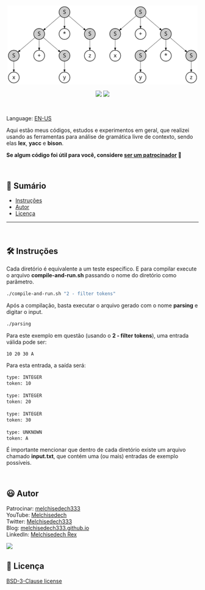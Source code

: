 <p align='center'>
    <img src="extras/images/Parse_Tree_Derivations.svg" width="500" >
</p>

<p align="center">
    <img src="https://img.shields.io/github/languages/count/melchisedech333/lex-yacc-experiments?style=for-the-badge" >
    <img src="https://img.shields.io/github/repo-size/melchisedech333/lex-yacc-experiments?style=for-the-badge" >
</p>

<br>

Language: <a href="readme.md">EN-US</a>

Aqui estão meus códigos, estudos e experimentos em geral, que realizei usando as ferramentas para análise de gramática livre de contexto, sendo elas <b>lex</b>, <b>yacc</b> e <b>bison</b>.

**Se algum código foi útil para você, considere [ser um patrocinador](https://github.com/sponsors/melchisedech333) :blue_heart:** 

<br>

:bookmark_tabs: Sumário
-----
* [Instruções](#hammer_and_wrench-instruções)
* [Autor](#smiley-autor)
* [Licença](#scroll-licença)
-----

<br>

:hammer_and_wrench: Instruções
---

Cada diretório é equivalente a um teste específico. E para compilar execute o arquivo <b>compile-and-run.sh</b> passando o nome do diretório como parâmetro.

```bash
./compile-and-run.sh "2 - filter tokens"
```

Após a compilação, basta executar o arquivo gerado com o nome <b>parsing</b> e digitar o input.

```bash
./parsing
```

Para este exemplo em questão (usando o <b>2 - filter tokens</b>), uma entrada válida pode ser:

```
10 20 30 A
```

Para esta entrada, a saída será:

```
type: INTEGER
token: 10

type: INTEGER
token: 20

type: INTEGER
token: 30

type: UNKNOWN
token: A
```

É importante mencionar que dentro de cada diretório existe um arquivo chamado <b>input.txt</b>, que contém uma (ou mais) entradas de exemplo possíveis.

<br>

:smiley: Autor
---

Patrocinar: [melchisedech333](https://github.com/sponsors/melchisedech333)<br>
YouTube: [Melchisedech](https://www.youtube.com/channel/UC4Sh4wxncr5arnydpUfWPKw)<br>
Twitter: [Melchisedech333](https://twitter.com/Melchisedech333)<br>
Blog: [melchisedech333.github.io](https://melchisedech333.github.io/)<br>
LinkedIn: [Melchisedech Rex](https://www.linkedin.com/in/melchisedech-rex-724152235/)

<img src="https://github.com/melchisedech333.png?size=200" height="100" />

<br>

:scroll: Licença
---

[ BSD-3-Clause license](./license)


